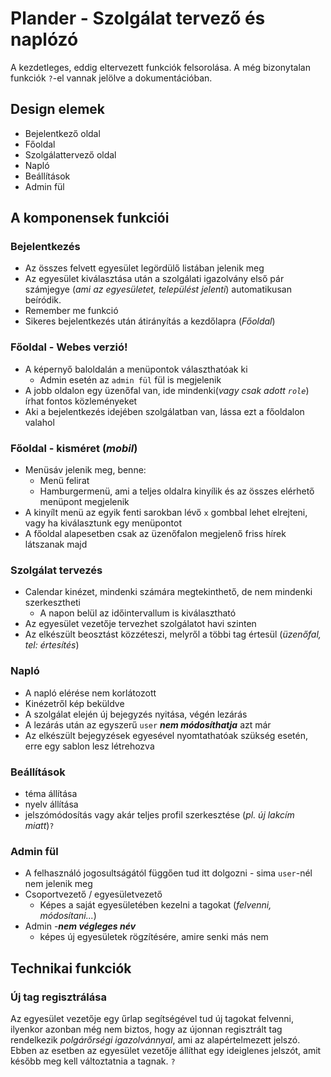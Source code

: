 # Plander - Szolgálat tervező és naplózó

A kezdetleges, eddig eltervezett funkciók felsorolása. A még bizonytalan funkciók `?`-el vannak jelölve a dokumentációban.

## Design elemek
- Bejelentkező oldal
- Főoldal
- Szolgálattervező oldal
- Napló
- Beállítások
- Admin fül

## A komponensek funkciói
### Bejelentkezés
- Az összes felvett egyesület legördülő listában jelenik meg
- Az egyesület kiválasztása után a szolgálati igazolvány első pár számjegye (*ami az egyesületet, települést jelenti*) automatikusan beíródik.
- Remember me funkció
- Sikeres bejelentkezés után átirányítás a kezdőlapra (*Főoldal*)
  
### Főoldal - Webes verzió!
- A képernyő baloldalán a menüpontok választhatóak ki
   - Admin esetén az `admin fül` fül is megjelenik
- A jobb oldalon egy üzenőfal van, ide mindenki(*vagy csak adott `role`*) írhat fontos közleményeket
- Aki a bejelentkezés idejében szolgálatban van, lássa ezt a főoldalon valahol

### Főoldal - kisméret (*mobil*)
- Menüsáv jelenik meg, benne:
  - Menü felirat
  - Hamburgermenü, ami a teljes oldalra kinyílik és az összes elérhető menüpont megjelenik
- A kinyílt menü az egyik fenti sarokban lévő `x` gombbal lehet elrejteni, vagy ha kiválasztunk egy menüpontot
- A főoldal alapesetben csak az üzenőfalon megjelenő friss hírek látszanak majd

### Szolgálat tervezés
- Calendar kinézet, mindenki számára megtekinthető, de nem mindenki szerkesztheti
  - A napon belül az időintervallum is kiválasztható
- Az egyesület vezetője tervezhet szolgálatot havi szinten
- Az elkészült beosztást közzéteszi, melyről a többi tag értesül (*üzenőfal, tel: értesítés*)
  
### Napló
- A napló elérése nem korlátozott
- Kinézetről kép beküldve
- A szolgálat elején új bejegyzés nyitása, végén lezárás
- A lezárás után az egyszerű `user` ***nem módosíthatja*** azt már
- Az elkészült bejegyzések egyesével nyomtathatóak szükség esetén, erre egy sablon lesz létrehozva

### Beállítások
- téma állítása
- nyelv állítása
- jelszómódosítás vagy akár teljes profil szerkesztése (*pl. új lakcím miatt*)`?`

### Admin fül
- A felhasználó jogosultságától függően tud itt dolgozni - sima `user`-nél nem jelenik meg
- Csoportvezető / egyesületvezető
  - Képes a saját egyesületében kezelni a tagokat (*felvenni, módosítani...*)
- Admin -***nem végleges név***
  - képes új egyesületek rögzítésére, amire senki más nem

## Technikai funkciók

### Új tag regisztrálása
 Az egyesület vezetője egy űrlap segítségével tud új tagokat felvenni, ilyenkor azonban még nem biztos, hogy az újonnan regisztrált tag rendelkezik *polgárőrségi igazolvánnyal*, ami az alapértelmezett jelszó. Ebben az esetben az egyesület vezetője állíthat egy ideiglenes jelszót, amit később meg kell változtatnia a tagnak. `?`

